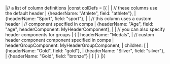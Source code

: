<framework-specific-section frameworks="javascript">
<snippet transform={false}>
|// a list of column definitions
|const colDefs = [{
|
|    // these columns use the default header
|    {headerName: "Athlete", field: "athlete"},
|    {headerName: "Sport", field: "sport"},
|
|    // this column uses a custom header
|    // component specified in comps
|    {headerName: "Age", field: "age", headerComponent: MyHeaderComponent},
|
|    // you can also specify header components for groups
|    {
|        headerName: "Medals",
|        // custom header component component specified in comps
|        headerGroupComponent: MyHeaderGroupComponent,
|        children: [
|            {headerName: "Gold", field: "gold"},
|            {headerName: "Silver", field: "silver"},
|            {headerName: "Gold", field: "bronze"}
|        ]
|    }
|}]
</snippet>
</framework-specific-section>